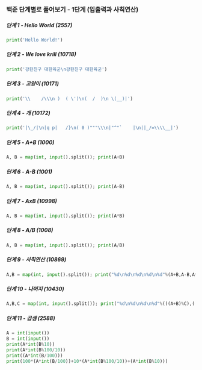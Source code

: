 ### 백준 단계별로 풀어보기 - 1단계 (입출력과 사칙연산)

##### 단계 1 - Hello World (2557)

```python
print('Hello World!')
```

##### 단계 2 - We love krill (10718)

```python
print('강한친구 대한육군\n강한친구 대한육군')
```

##### 단계 3 - 고양이 (10171)

```python
print('\\    /\\\n )  ( \')\n(  /  )\n \(__)|')
```

##### 단계 4 - 개 (10172)

```python
print('|\_/|\n|q p|   /}\n( 0 )"""\\\n|"^"`    |\n||_/=\\\\__|')
```

##### 단계 5 - A+B (1000)

```python
A, B = map(int, input().split()); print(A+B)
```

##### 단계 6 - A-B (1001)

```python
A, B = map(int, input().split()); print(A-B)
```

##### 단계 7 - AxB (10998)

```python
A, B = map(int, input().split()); print(A*B)
```

##### 단계 8 - A/B (1008)

```python
A, B = map(int, input().split()); print(A/B)
```

##### 단계 9 - 사칙연산 (10869)

```python
A,B = map(int, input().split()); print("%d\n%d\n%d\n%d\n%d"%(A+B,A-B,A*B,A/B,A%B))
```

##### 단계 10 - 나머지 (10430)

```python
A,B,C = map(int, input().split()); print("%d\n%d\n%d\n%d"%(((A+B)%C),(((A%C) + (B%C))%C),((A*B)%C),(((A%C)*(B%C))%C)))
```

##### 단계 11 - 곱셈 (2588)

```python
A = int(input())
B = int(input())
print(A*int(B%10))
print(A*int(B%100/10))
print((A*int(B/100)))
print(100*(A*int(B/100))+10*(A*int(B%100/10))+(A*int(B%10)))
```

